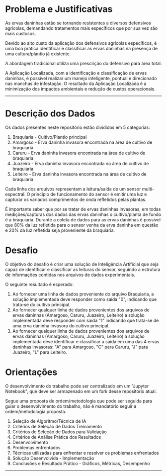 # Problema e Justificativas

As ervas daninhas estão se tornando resistentes a diversos defensivos agrícolas, demandando tratamentos mais específicos que por sua vez são mais custosos.

Devido ao alto custo da aplicação dos defensivos agrícolas específicos, é uma boa prática identificar e classificar as ervas daninhas na presença de uma cultura/plantio já existente.

A abordagem tradicional utiliza uma prescrição do defensivo para área total.

A Aplicação Localizada, com a identificação e classificação de ervas daninhas, é possível realizar um manejo inteligente, pontual e direcionado nas manchas de infestação. O resultado da Aplicação Localizada é a minimização dos impactos ambientais e redução de custos operacionais.

---

# Descrição dos Dados

Os dados presentes neste repositório estão divididos em 5 categorias:

1. Braquiaria - Cultivo/Plantio principal
2. Amargoso - Erva daninha invasora encontrada na área de cultivo de braquiaria
3. Caruru - Erva daninha invasora encontrada na área de cultivo de braquiaria
4. Juazeiro - Erva daninha invasora encontrada na área de cultivo de braquiaria
5. Leiteiro - Erva daninha invasora encontrada na área de cultivo de braquiaria

Cada linha dos arquivos representam a leitura/saída de um sensor multi-espectral. O princípio de funcionamento do sensor é emitir uma luz e capturar os variados comprimentos de onda refletidos pelas plantas.

É importante saber que por se tratar de ervas daninhas invasoras, em todas medições/capturas dos dados das ervas daninhas o cultivo/planta de fundo é a braquiaria. Durante a coleta de dados para as ervas daninhas é possível que 80% da luz refletida para o sensor venha da erva daninha em questão e 20% da luz refletida seja proveniente da braquiaria.

# Desafio

O objetivo do desafio é criar uma solução de Inteligência Artificial que seja capaz de identificar e classificar as leituras do sensor, seguindo a estrutura de informações contidas nos arquivos de dados experimentais.

O seguinte resultado é esperado:

1. Ao fornecer uma linha de dados proveniente do arquivo Braquiaria, a solução implementada deve responder como saída "0", indicando que trata-se do cultivo principal.
2. Ao fornecer qualquer linha de dados provenientes dos arquivos de ervas daninhas (Amargoso, Caruru, Juazeiro, Leiteiro) a solução implementada deve responder com saída "1" indicando que trata-se de uma erva daninha invasora do cultivo principal.
3. Ao fornecer qualquer linha de dados provenientes dos arquivos de ervas daninhas (Amargoso, Caruru, Juazeiro, Leiteiro) a solução implementada deve identificar e classificar a saída em uma das 4 ervas daninhas invasoras: "A" para Amargoso, "C" para Caruru, "J" para Juazeiro, "L" para Leiteiro.

# Orientações

O desenvolvimento do trabalho pode ser centralizado em um "Jupyter Notebook", que deve ser armazenado em um fork desse repositório atual.

Segue uma proposta de ordem/metodologia que pode ser seguida para guiar o desenvolvimento do trabalho, não é mandatório seguir a ordem/metodologia proposta.

1. Seleção de Algoritmo/Técnica de IA
2. Critérios de Seleção de Dados Treinamento
3. Critérios de Seleção de Dados para Validação
4. Critérios de Análise Prática dos Resultados
5. Desenvolvimento
6. Problemas enfrentados
7. Técnicas utilizadas para enfrentar e resolver os problemas enfrentados
8. Solução Desenvolvida - Implementação
9. Conclusões e Resultado Prático - Gráficos, Métricas, Desempenho

---